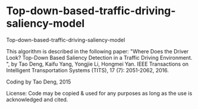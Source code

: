 # Top-down-based-traffic-driving-saliency-model
Top-down-based-traffic-driving-saliency-model

This algorithm is described in the following paper:
"Where Does the Driver Look? Top-Down Based Saliency Detection in a Traffic Driving Environment. ", by Tao Deng, Kaifu Yang, Yongjie Li, Hongmei Yan.
IEEE Transactions on Intelligent Transportation Systems (TITS), 17 (7): 2051-2062, 2016.

Coding by  Tao Deng, 2015

License: Code may be copied & used for any purposes as long as the use is acknowledged and cited.
